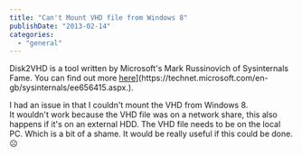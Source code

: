 ```yaml
---
title: "Can't Mount VHD file from Windows 8"
publishDate: "2013-02-14"
categories: 
  - "general"
---
```


Disk2VHD is a tool written by Microsoft's Mark Russinovich of Sysinternals Fame. You can find out more [here](https://technet.microsoft.com/en-gb/sysinternals/ee656415.aspx.)](https://technet.microsoft.com/en-gb/sysinternals/ee656415.aspx.).

I had an issue in that I couldn't mount the VHD from Windows 8. It wouldn't work because the VHD file was on a network share, this also happens if it's on an external HDD. The VHD file needs to be on the local PC. Which is a bit of a shame. It would be really useful if this could be done. ☹️
